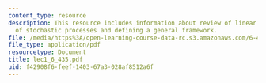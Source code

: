 ```yaml
---
content_type: resource
description: This resource includes information about review of linear systems, review
  of stochastic processes and defining a general framework.
file: /media/https%3A/open-learning-course-data-rc.s3.amazonaws.com/6-435-system-identification-spring-2005/f42908f6feef140367a3028af8512a6f_lec1_6_435.pdf
file_type: application/pdf
resourcetype: Document
title: lec1_6_435.pdf
uid: f42908f6-feef-1403-67a3-028af8512a6f
---
```

